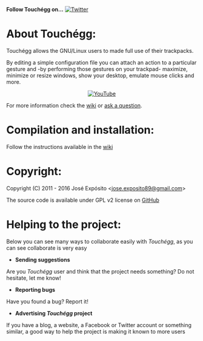 **Follow Touchégg on...** [![](https://lh3.googleusercontent.com/-kRgKvb-T4_4/T9psNwZN3TI/AAAAAAAAANA/pwasxapdWm0/s33/twitter.png "Twitter")](https://twitter.com/#!/Jose__Exposito)

About Touchégg:
===============

Touchégg allows the GNU/Linux users to made full use of their trackpacks.

By editing a simple configuration file you can attach an action to a particular gesture and -by performing those gestures on your trackpad- maximize, minimize or resize windows, show your desktop, emulate mouse clicks and more.

<p align="center">
  <a href="https://www.youtube.com/watch?v=1Ek4QaFQ1qo">
    <img src="https://lh3.googleusercontent.com/jCG_VhjYFyY8HlyevwsSffoxYA065MI6NnWqB2sTDMdrm8M_WwuUbB9Gigyo8kKI6QSOPQbavegEHPpPsrNeDkBqbI3tviEqXAZrW6qlIO3ID2q1WcGbrhhJsi8vLUpOpH769weEzhsFdFbXXoIIbSHe3VIqwJ0LiIBnPFUeFAmwRQea4lv6soTWfU6ieyplP3eCAwxP6EZXhDUXhfgGPqVyfiR-capdju_BozL6mehoGAq1lm7W0JMIrw3wPxxifo7sibylEkCSx2m1zlpfnQ27qWtxM7ft97nBWamWTcZL8lB086_JXGznd91XVudasE9iNQS9zwLk7kg4WM8KNXl4mbV8RVqTANq9iBHorlZxPXAWy_xk_gbkDrMzUQirtZoN7J-4_bwqE3N68lzPdSsc5SMYH39YWR-qyCzPNMCvTv-ZXY8ygZeGBsbh7pQSZxu1DkFcYd7fZngpbU8n0VFk48uCReJve-sKXphQmr2hqkytJFew6YietBYDBYSVBAv1LBPwzLjt0iPuCVOVT04lK-uNemhmZV-5FVaQYO9rxFMufq58pz8ygaVyQ8If-sl7=w854-h480-no" alt="YouTube" />
  </a>
</p>

For more information check the [wiki](https://github.com/JoseExposito/touchegg/wiki) or [ask a question](https://github.com/JoseExposito/touchegg/issues).

Compilation and installation:
=============================

Follow the instructions available in the [wiki](https://github.com/JoseExposito/touchegg/wiki/How-to-compile-Touch%C3%A9gg-source-code)

Copyright:
==========

Copyright (C) 2011 - 2016 José Expósito <<jose.exposito89@gmail.com>> 

The source code is available under GPL v2 license on [GitHub](https://github.com/JoseExposito/touchegg)


Helping to the project:
=======================

Below you can see many ways to collaborate easily with _Touchégg_, as you can see collaborate is very easy

+ **Sending suggestions**

 Are you _Touchégg_ user and think that the project needs something? Do not hesitate, let me know!


+ **Reporting bugs**

 Have you found a bug? Report it!

+ **Advertising _Touchégg_ project**

 If you have a blog, a website, a Facebook or Twitter account or something similar, a good way to help the project is making it known to more users
